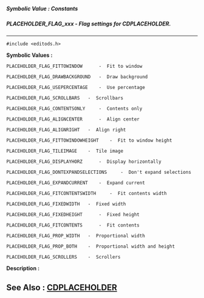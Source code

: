 ##### Symbolic Value : Constants
##### PLACEHOLDER_FLAG_xxx - Flag settings for CDPLACEHOLDER.
---
```
#include <editods.h>
```

**Symbolic Values :**

	PLACEHOLDER_FLAG_FITTOWINDOW	  -  Fit to window

	PLACEHOLDER_FLAG_DRAWBACKGROUND	  -  Draw background

	PLACEHOLDER_FLAG_USEPERCENTAGE	  -  Use percentage

	PLACEHOLDER_FLAG_SCROLLBARS	  -  Scrollbars

	PLACEHOLDER_FLAG_CONTENTSONLY	  -  Contents only

	PLACEHOLDER_FLAG_ALIGNCENTER	  -  Align center

	PLACEHOLDER_FLAG_ALIGNRIGHT	  -  Align right

	PLACEHOLDER_FLAG_FITTOWINDOWHEIGHT	  -  Fit to window height

	PLACEHOLDER_FLAG_TILEIMAGE	  -  Tile image

	PLACEHOLDER_FLAG_DISPLAYHORZ	  -  Display horizontally

	PLACEHOLDER_FLAG_DONTEXPANDSELECTIONS	  -  Don't expand selections

	PLACEHOLDER_FLAG_EXPANDCURRENT	  -  Expand current

	PLACEHOLDER_FLAG_FITCONTENTSWIDTH	  -  Fit contents width

	PLACEHOLDER_FLAG_FIXEDWIDTH	  -  Fixed width

	PLACEHOLDER_FLAG_FIXEDHEIGHT	  -  Fixed height

	PLACEHOLDER_FLAG_FITCONTENTS	  -  Fit contents

	PLACEHOLDER_FLAG_PROP_WIDTH	  -  Proportional width

	PLACEHOLDER_FLAG_PROP_BOTH	  -  Proportional width and height

	PLACEHOLDER_FLAG_SCROLLERS	  -  Scrollers


**Description :**




**See Also :**
[CDPLACEHOLDER](/domino-c-api-docs/reference/Data/CDPLACEHOLDER)
---
